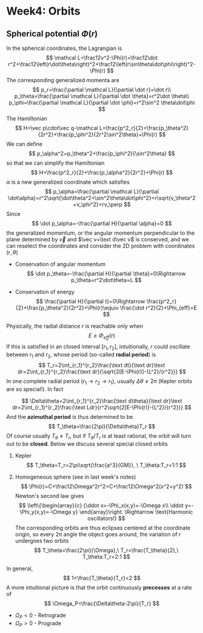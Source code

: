 # Week4: Orbits

## Spherical potential $\Phi(r)$

In the spherical coordinates, the Lagrangian is
$$
\mathcal L=\frac12v^2-\Phi(r)=\frac12\dot r^2+\frac12\left(r\dot\theta\right)^2+\frac12\left(r\sin\theta\dot\phi\right)^2-\Phi(r)
$$
The corresponding generalized momenta are
$$
p_r=\frac{\partial \mathcal L}{\partial \dot r}=\dot r\\
p_\theta=\frac{\partial \mathcal L}{\partial \dot \theta}=r^2\dot \theta\\
p_\phi=\frac{\partial \mathcal L}{\partial \dot \phi}=r^2\sin^2 \theta\dot\phi
$$
The Hamiltonian
$$
H=\vec p\cdot\vec q-\mathcal L=\frac{p^2_r}{2}+\frac{p_\theta^2}{2r^2}+\frac{p_\phi^2}{2r^2\sin^2\theta}+\Phi(r)
$$
We can define
$$
p_\alpha^2=p_\theta^2+\frac{p_\phi^2}{\sin^2\theta}
$$
so that we can simplify the Hamiltonian
$$
H=\frac{p^2_r}{2}+\frac{p_\alpha^2}{2r^2}+\Phi(r)
$$
$\alpha$ is a new generalized coordinate which satisfies
$$
p_\alpha=\frac{\partial \mathcal L}{\partial \dot\alpha}=r^2\sqrt{\dot\theta^2+\sin^2\theta\dot\phi^2}=r\sqrt{v_\theta^2+v_\phi^2}=rv_\perp
$$
Since
$$
\dot p_\alpha=-\frac{\partial H}{\partial \alpha}=0
$$
the generalized momentum, or the angular momentum perpendicular to the plane determined by $\vec v$ and $\vec v+\text d\vec v$ is conserved, and we can reselect the coordinates and consider the 2D problem with coordinates $(r,\theta)$

- Conservation of angular momentum
  $$
  \dot p_\theta=-\frac{\partial H}{\partial \theta}=0\Rightarrow p_\theta=r^2\dot\theta=L
  $$

 - Conservation of energy
   $$
   \frac{\partial H}{\partial t}=0\Rightarrow \frac{p^2_r}{2}+\frac{p_\theta^2}{2r^2}+\Phi(r)\equiv \frac{\dot r^2}{2}+\Phi_{eff}=E
   $$

Physically, the radial distance $r$ is reachable only when
$$
E\ge\Phi_{eff}(r)
$$
If this is satisfied in an closed interval $[r_1, r_2]$, intuitionally, $r$ could oscillate between $r_1$ and $r_2$, whose period (so-called **radial period**) is
$$
T_r=2\int_{r_1}^{r_2}\frac{\text dt}{\text dr}\text dr=2\int_{r_1}^{r_2}\frac{\text dr}{\sqrt{2[E-\Phi(r)]-{L^2}/{r^2}}}
$$
In one complete radial period ($r_1\to r_2\to r_1$), usually $\Delta\theta\neq 2\pi$ (Kepler orbits are so special!). In fact

$$
\Delta\theta=2\int_{r_1}^{r_2}\frac{\text d\theta}{\text dr}\text dr=2\int_{r_1}^{r_2}\frac{\text Ldr}{r^2\sqrt{2[E-\Phi(r)]-{L^2}/{r^2}}}
$$
And the **azimuthal period** is thus determined to be
$$
T_\theta=\frac{2\pi}{\Delta\theta}T_r
$$
Of course usually $T_\theta\neq T_r$, but if $T_\theta/T_r$ is at least rational, the orbit will turn out to be **closed**. Below we discuss several special closed orbits

1. Kepler
   $$
   T_\theta=T_r=2\pi\sqrt{\frac{a^3}{GM}}, \  T_\theta:T_r=1:1
   $$

2. Homogeneous sphere (see in last week's notes)
   $$
   \Phi(r)=C+\frac12\Omega^2r^2=C+\frac12\Omega^2(x^2+y^2)
   $$
   Newton's second law gives
   $$
   \left\{\begin{array}{c}
   {\ddot x=-\Phi_x(x,y)=-\Omega x\\
   \ddot y=-\Phi_y(x,y)=-\Omega y}
   \end{array}\right.
   \Rightarrow \text{Harmonic oscillators!}
   $$
   The corresponding orbits are thus eclipses centered at the coordinate origin, so every $2\pi$ angle the object goes around, the variation of $r$ undergoes two orbits
   $$
   T_\theta=\frac{2\pi}{\Omega},\ T_r=\frac{T_\theta}{2},\ T_\theta:T_r=2:1
   $$

In general,
$$
1<\frac{T_\theta}{T_r}<2
$$
A more intuitional picture is that the orbit continuously **precesses** at a rate of
$$
\Omega_P=\frac{\Delta\theta-2\pi}{T_r}
$$

- $\Omega_P<0$ - Retrograde
- $\Omega_P>0$ - Prograde